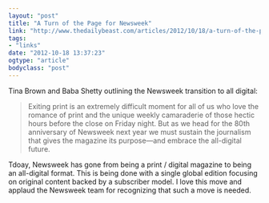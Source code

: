 ```yaml
---
layout: "post"
title: "A Turn of the Page for Newsweek"
link: "http://www.thedailybeast.com/articles/2012/10/18/a-turn-of-the-page-for-newsweek.html"
tags: 
- "links"
date: "2012-10-18 13:37:23"
ogtype: "article"
bodyclass: "post"
---
```


Tina Brown and Baba Shetty outlining the Newsweek transition to all digital:

> Exiting print is an extremely difficult moment for all of us who love the romance of print and the unique weekly camaraderie of those hectic hours before the close on Friday night. But as we head for the 80th anniversary of Newsweek next year we must sustain the journalism that gives the magazine its purpose—and embrace the all-digital future.

Tdoay, Newsweek has gone from being a print / digital magazine to being an all-digital format. This is being done with a single global edition focusing on original content backed by a subscriber model. I love this move and applaud the Newsweek team for recognizing that such a move is needed.